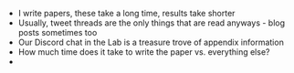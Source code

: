- I write papers, these take a long time, results take shorter
- Usually, tweet threads are the only things that are read anyways - blog posts sometimes too
- Our Discord chat in the Lab is a treasure trove of appendix information
- How much time does it take to write the paper vs. everything else?
- 